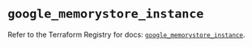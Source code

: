 # `google_memorystore_instance`

Refer to the Terraform Registry for docs: [`google_memorystore_instance`](https://registry.terraform.io/providers/hashicorp/google/6.30.0/docs/resources/memorystore_instance).
